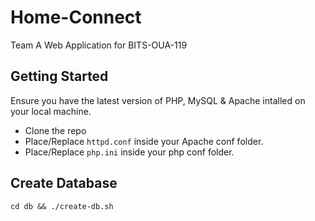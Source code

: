 # Home-Connect
Team A Web Application for BITS-OUA-119

## Getting Started
Ensure you have the latest version of PHP, MySQL & Apache intalled on your local machine.
* Clone the repo
* Place/Replace `httpd.conf` inside your Apache conf folder.
* Place/Replace `php.ini` inside your php conf folder.

## Create Database 

```
cd db && ./create-db.sh
```

